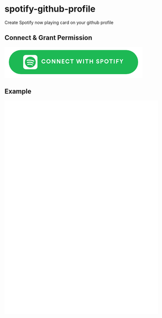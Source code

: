 # spotify-github-profile

Create Spotify now playing card on your github profile

## Connect & Grant Permission

[<img src="/img/btn-spotify.png">](https://spotify-github-profile.vercel.app/api/login)

## Example

![spotify-github-profile](/img/example.svg)

